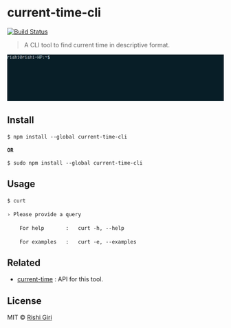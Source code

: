# current-time-cli

[![Build Status](https://travis-ci.org/CodeDotJS/current-time-cli.svg?branch=master)](https://travis-ci.org/CodeDotJS/current-time-cli)

> A CLI tool to find current time in descriptive format.

<p align="center">
	<img src="media/currt.gif" width="700">
</p>

## Install

```
$ npm install --global current-time-cli
```
__`OR`__
```
$ sudo npm install --global current-time-cli
```

## Usage

```
$ curt

› Please provide a query

	For help       :   curt -h, --help

	For examples   :   curt -e, --examples
```

## Related

- [current-time](https://github.com/CodeDotJS/current-time) : API for this tool.

## License

MIT © [Rishi Giri](https://github.com/CodeDotJS)
